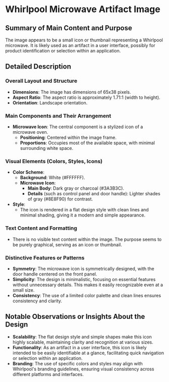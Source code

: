 # Whirlpool Microwave Artifact Image

## Summary of Main Content and Purpose
The image appears to be a small icon or thumbnail representing a Whirlpool microwave. It is likely used as an artifact in a user interface, possibly for product identification or selection within an application.

## Detailed Description

### Overall Layout and Structure
- **Dimensions**: The image has dimensions of 65x38 pixels.
- **Aspect Ratio**: The aspect ratio is approximately 1.71:1 (width to height).
- **Orientation**: Landscape orientation.

### Main Components and Their Arrangement
- **Microwave Icon**: The central component is a stylized icon of a microwave oven.
  - **Positioning**: Centered within the image frame.
  - **Proportions**: Occupies most of the available space, with minimal surrounding white space.

### Visual Elements (Colors, Styles, Icons)
- **Color Scheme**:
  - **Background**: White (#FFFFFF).
  - **Microwave Icon**:
    - **Main Body**: Dark gray or charcoal (#3A3B3C).
    - **Details** (such as control panel and door handle): Lighter shades of gray (#8E8F90) for contrast.
- **Style**:
  - The icon is rendered in a flat design style with clean lines and minimal shading, giving it a modern and simple appearance.

### Text Content and Formatting
- There is no visible text content within the image. The purpose seems to be purely graphical, serving as an icon or thumbnail.

### Distinctive Features or Patterns
- **Symmetry**: The microwave icon is symmetrically designed, with the door handle centered on the front panel.
- **Simplicity**: The design is minimalistic, focusing on essential features without unnecessary details. This makes it easily recognizable even at a small size.
- **Consistency**: The use of a limited color palette and clean lines ensures consistency and clarity.

## Notable Observations or Insights About the Design
- **Scalability**: The flat design style and simple shapes make this icon highly scalable, maintaining clarity and recognition at various sizes.
- **Functionality**: As an artifact in a user interface, this icon is likely intended to be easily identifiable at a glance, facilitating quick navigation or selection within an application.
- **Branding**: The use of specific colors and styles may align with Whirlpool's branding guidelines, ensuring visual consistency across different platforms and interfaces.